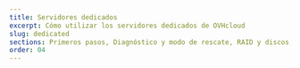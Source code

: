 ```yaml
---
title: Servidores dedicados
excerpt: Cómo utilizar los servidores dedicados de OVHcloud
slug: dedicated
sections: Primeros pasos, Diagnóstico y modo de rescate, RAID y discos, Red e IP, SSH y llave SSH, vRack, Miscelánea
order: 04
---
```

